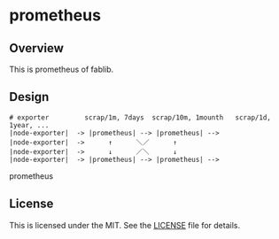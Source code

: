 # prometheus

## Overview
This is prometheus of fablib.

## Design
```
# exporter         scrap/1m, 7days  scrap/10m, 1mounth   scrap/1d, 1year, ...
|node-exporter|  -> |prometheus| --> |prometheus| -->
|node-exporter|  ->      ↑      ＼／      ↑
|node-exporter|  ->      ↓      ／＼      ↓
|node-exporter|  -> |prometheus| --> |prometheus| -->
```


prometheus


## License
This is licensed under the MIT. See the [LICENSE](./LICENSE) file for details.
